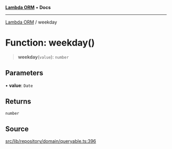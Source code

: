 [**Lambda ORM**](../README.md) • **Docs**

***

[Lambda ORM](../README.md) / weekday

# Function: weekday()

> **weekday**(`value`): `number`

## Parameters

• **value**: `Date`

## Returns

`number`

## Source

[src/lib/repository/domain/queryable.ts:396](https://github.com/lambda-orm/lambdaorm-base/blob/aa369ded9e7763a31678c0168646a8ee1291b500/src/lib/repository/domain/queryable.ts#L396)
